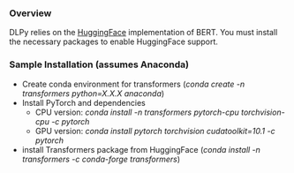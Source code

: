 ### Overview
DLPy relies on the [HuggingFace](https://huggingface.co/transformers/installation.html) implementation of BERT.
You must install the necessary packages to enable HuggingFace support. 

### Sample Installation (assumes Anaconda)
- Create conda environment for transformers (*conda create -n transformers python=X.X.X anaconda*)
- Install PyTorch and dependencies 
    - CPU version: *conda install -n transformers pytorch-cpu torchvision-cpu -c pytorch*
    - GPU version: *conda install pytorch torchvision cudatoolkit=10.1 -c pytorch*
- install Transformers package from HuggingFace (*conda install -n transformers -c conda-forge transformers*)
